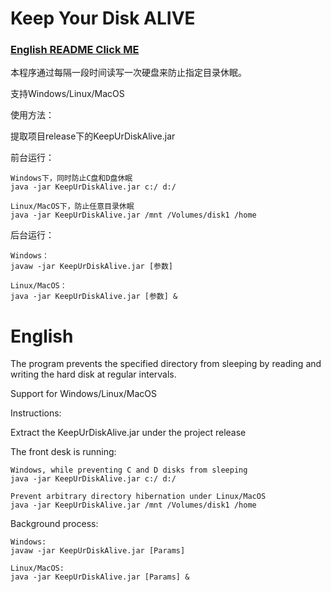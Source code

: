 # Keep Your Disk ALIVE

### [English README Click ME](#english)

本程序通过每隔一段时间读写一次硬盘来防止指定目录休眠。

支持Windows/Linux/MacOS

使用方法：

提取项目release下的KeepUrDiskAlive.jar

前台运行：

```$xslt
Windows下，同时防止C盘和D盘休眠
java -jar KeepUrDiskAlive.jar c:/ d:/

Linux/MacOS下，防止任意目录休眠
java -jar KeepUrDiskAlive.jar /mnt /Volumes/disk1 /home
```

后台运行：

```$xslt
Windows：
javaw -jar KeepUrDiskAlive.jar [参数]

Linux/MacOS：
java -jar KeepUrDiskAlive.jar [参数] &
```

# English

The program prevents the specified directory from sleeping by reading and writing the hard disk at regular intervals.

Support for Windows/Linux/MacOS

Instructions:

Extract the KeepUrDiskAlive.jar under the project release

The front desk is running:

```$xslt
Windows, while preventing C and D disks from sleeping
java -jar KeepUrDiskAlive.jar c:/ d:/

Prevent arbitrary directory hibernation under Linux/MacOS
java -jar KeepUrDiskAlive.jar /mnt /Volumes/disk1 /home
```

Background process:

```$xslt
Windows:
javaw -jar KeepUrDiskAlive.jar [Params]

Linux/MacOS:
java -jar KeepUrDiskAlive.jar [Params] &
```